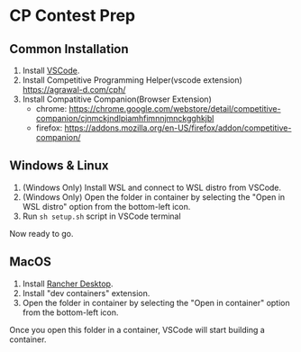 # CP Contest Prep

## Common Installation

1. Install [VSCode](https://code.visualstudio.com/).
2. Install Competitive Programming Helper(vscode extension) https://agrawal-d.com/cph/
4. Install Compatitive Companion(Browser Extension)
   * chrome: https://chrome.google.com/webstore/detail/competitive-companion/cjnmckjndlpiamhfimnnjmnckgghkjbl
   * firefox: https://addons.mozilla.org/en-US/firefox/addon/competitive-companion/

## Windows & Linux

1. (Windows Only) Install WSL and connect to WSL distro from VSCode.
2. (Windows Only) Open the folder in container by selecting the "Open in WSL distro" option from the bottom-left icon.
3. Run `sh setup.sh` script in VSCode terminal

Now ready to go.

## MacOS

1. Install [Rancher Desktop](https://rancherdesktop.io/).
2. Install "dev containers" extension.
3. Open the folder in container by selecting the "Open in container" option from the bottom-left icon.

Once you open this folder in a container, VSCode will start building a container.


